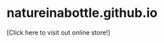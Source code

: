 # natureinabottle.github.io

[Click here to visit out online store!]

[1]: https://www.instamojo.com/natureinabottle/
